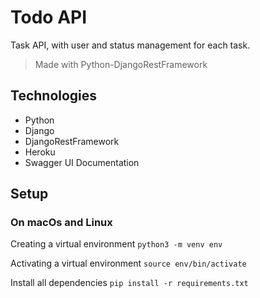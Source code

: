 # Todo API
Task API, with user and status management for each task.
> Made with Python-DjangoRestFramework

## Technologies
* Python
* Django
* DjangoRestFramework
* Heroku
* Swagger UI Documentation

## Setup
### On macOs and Linux
Creating a virtual environment
`python3 -m venv env`

Activating a virtual environment
`source env/bin/activate`

Install all dependencies
`pip install -r requirements.txt`
